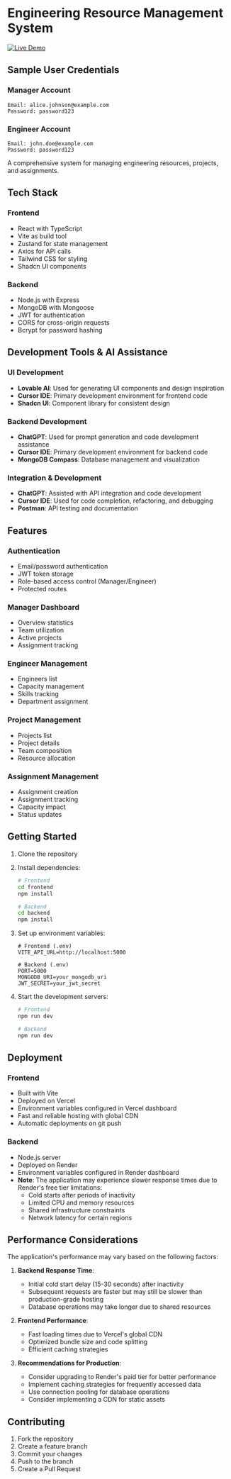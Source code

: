 # Engineering Resource Management System

[![Live Demo](https://img.shields.io/badge/Live%20Demo-Visit%20App-blue)](https://engineering-resource-ma-git-4aa489-shanmukhas-projects-009da9a3.vercel.app/)

## Sample User Credentials

### Manager Account
```
Email: alice.johnson@example.com
Password: password123
```

### Engineer Account
```
Email: john.doe@example.com
Password: password123
```

A comprehensive system for managing engineering resources, projects, and assignments.

## Tech Stack

### Frontend
- React with TypeScript
- Vite as build tool
- Zustand for state management
- Axios for API calls
- Tailwind CSS for styling
- Shadcn UI components

### Backend
- Node.js with Express
- MongoDB with Mongoose
- JWT for authentication
- CORS for cross-origin requests
- Bcrypt for password hashing

## Development Tools & AI Assistance

### UI Development
- **Lovable AI**: Used for generating UI components and design inspiration
- **Cursor IDE**: Primary development environment for frontend code
- **Shadcn UI**: Component library for consistent design

### Backend Development
- **ChatGPT**: Used for prompt generation and code development assistance
- **Cursor IDE**: Primary development environment for backend code
- **MongoDB Compass**: Database management and visualization

### Integration & Development
- **ChatGPT**: Assisted with API integration and code development
- **Cursor IDE**: Used for code completion, refactoring, and debugging
- **Postman**: API testing and documentation

## Features

### Authentication
- Email/password authentication
- JWT token storage
- Role-based access control (Manager/Engineer)
- Protected routes

### Manager Dashboard
- Overview statistics
- Team utilization
- Active projects
- Assignment tracking

### Engineer Management
- Engineers list
- Capacity management
- Skills tracking
- Department assignment

### Project Management
- Projects list
- Project details
- Team composition
- Resource allocation

### Assignment Management
- Assignment creation
- Assignment tracking
- Capacity impact
- Status updates

## Getting Started

1. Clone the repository
2. Install dependencies:
   ```bash
   # Frontend
   cd frontend
   npm install

   # Backend
   cd backend
   npm install
   ```

3. Set up environment variables:
   ```env
   # Frontend (.env)
   VITE_API_URL=http://localhost:5000

   # Backend (.env)
   PORT=5000
   MONGODB_URI=your_mongodb_uri
   JWT_SECRET=your_jwt_secret
   ```

4. Start the development servers:
   ```bash
   # Frontend
   npm run dev

   # Backend
   npm run dev
   ```

## Deployment

### Frontend
- Built with Vite
- Deployed on Vercel
- Environment variables configured in Vercel dashboard
- Fast and reliable hosting with global CDN
- Automatic deployments on git push

### Backend
- Node.js server
- Deployed on Render
- Environment variables configured in Render dashboard
- **Note**: The application may experience slower response times due to Render's free tier limitations:
  - Cold starts after periods of inactivity
  - Limited CPU and memory resources
  - Shared infrastructure constraints
  - Network latency for certain regions

## Performance Considerations

The application's performance may vary based on the following factors:

1. **Backend Response Time**:
   - Initial cold start delay (15-30 seconds) after inactivity
   - Subsequent requests are faster but may still be slower than production-grade hosting
   - Database operations may take longer due to shared resources

2. **Frontend Performance**:
   - Fast loading times due to Vercel's global CDN
   - Optimized bundle size and code splitting
   - Efficient caching strategies

3. **Recommendations for Production**:
   - Consider upgrading to Render's paid tier for better performance
   - Implement caching strategies for frequently accessed data
   - Use connection pooling for database operations
   - Consider implementing a CDN for static assets

## Contributing

1. Fork the repository
2. Create a feature branch
3. Commit your changes
4. Push to the branch
5. Create a Pull Request

